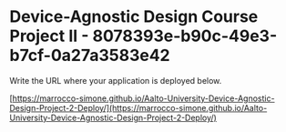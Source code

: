 # Device-Agnostic Design Course Project II - 8078393e-b90c-49e3-b7cf-0a27a3583e42

Write the URL where your application is deployed below.

[https://marrocco-simone.github.io/Aalto-University-Device-Agnostic-Design-Project-2-Deploy/](https://marrocco-simone.github.io/Aalto-University-Device-Agnostic-Design-Project-2-Deploy/)
